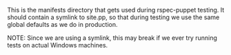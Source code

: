 This is the manifests directory that gets used during rspec-puppet
testing. It should contain a symlink to site.pp, so that during testing
we use the same global defaults as we do in production.

NOTE: Since we are using a symlink, this may break if we ever try
running tests on actual Windows machines.
